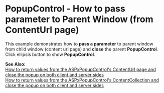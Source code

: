 # PopupControl - How to pass parameter to Parent Window (from ContentUrl page)


<p>This example demonstrates how to <strong>pass a parameter</strong> to parent window from child window (content url page) and <strong>close</strong> the parent <strong>PopupControl</strong>.<br />
Click ellipsis button to show <strong>PopupControl</strong>.</p><p><strong>See </strong><strong>Also:</strong><strong><u><br />
</u></strong><a href="https://www.devexpress.com/Support/Center/p/E3098">How to return values from the ASPxPopupControl's ContentUrl page and close the popup on both client and server sides </a><strong><u><br />
</u></strong><a href="https://www.devexpress.com/Support/Center/p/E3084">How to return values from the ASPxPopupControl's ContentCollection and close the popup on both client and server sides</a></p>

<br/>


